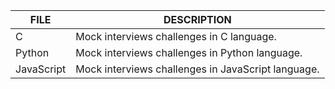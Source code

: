 |    FILE    | DESCRIPTION |
|------|-------------|
| C | Mock interviews challenges in C language. |
| Python | Mock interviews challenges in Python language. |
| JavaScript | Mock interviews challenges in JavaScript language. |